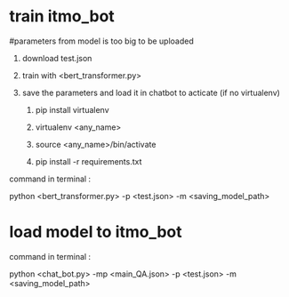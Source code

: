 # train itmo_bot
#parameters from model is too big to be uploaded
1. download test.json

2. train with <bert_transformer.py>

3. save the parameters and load it in chatbot to acticate
   (if no virtualenv)
   1) pip install virtualenv
   
   2) virtualenv <any_name>
   
   3) source <any_name>/bin/activate
   
   4) pip install -r requirements.txt

command in terminal :

python <bert_transformer.py> -p <test.json> -m <saving_model_path>



# load model to itmo_bot
command in terminal :

python <chat_bot.py> -mp <main_QA.json> -p <test.json> -m <saving_model_path>

